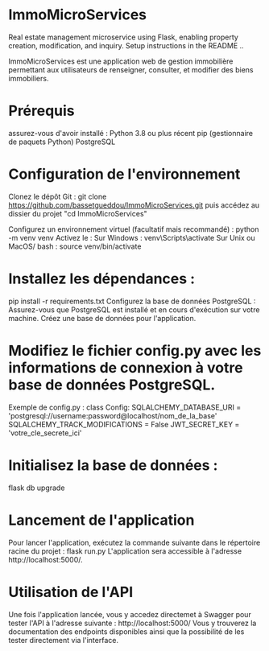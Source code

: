 # ImmoMicroServices
Real estate management microservice using Flask, enabling property creation, modification, and inquiry. Setup instructions in the README ..

ImmoMicroServices est une application web de gestion immobilière permettant aux utilisateurs de renseigner, consulter, et modifier des biens immobiliers.
# Prérequis
assurez-vous d'avoir installé :
Python 3.8 ou plus récent
pip (gestionnaire de paquets Python)
PostgreSQL
# Configuration de l'environnement
Clonez le dépôt Git :
git clone https://github.com/bassetgueddou/ImmoMicroServices.git puis accédez au dissier du projet "cd ImmoMicroServices" 

Configurez un environnement virtuel (facultatif mais recommandé) :
python -m venv venv 
Activez le :
Sur Windows : venv\Scripts\activate 
Sur Unix ou MacOS/ bash : source venv/bin/activate 

# Installez les dépendances :
pip install -r requirements.txt 
Configurez la base de données PostgreSQL :
Assurez-vous que PostgreSQL est installé et en cours d'exécution sur votre machine.
Créez une base de données pour l'application.

# Modifiez le fichier config.py avec les informations de connexion à votre base de données PostgreSQL.
Exemple de config.py :
class Config: 
SQLALCHEMY_DATABASE_URI = 'postgresql://username:password@localhost/nom_de_la_base' 
SQLALCHEMY_TRACK_MODIFICATIONS = False JWT_SECRET_KEY = 'votre_cle_secrete_ici' 

# Initialisez la base de données :
flask db upgrade 

# Lancement de l'application
Pour lancer l'application, exécutez la commande suivante dans le répertoire racine du projet :
flask run.py
L'application sera accessible à l'adresse http://localhost:5000/.

# Utilisation de l'API
Une fois l'application lancée, vous y accedez directemet à Swagger pour tester l'API à l'adresse suivante : http://localhost:5000/
Vous y trouverez la documentation des endpoints disponibles ainsi que la possibilité de les tester directement via l'interface.

